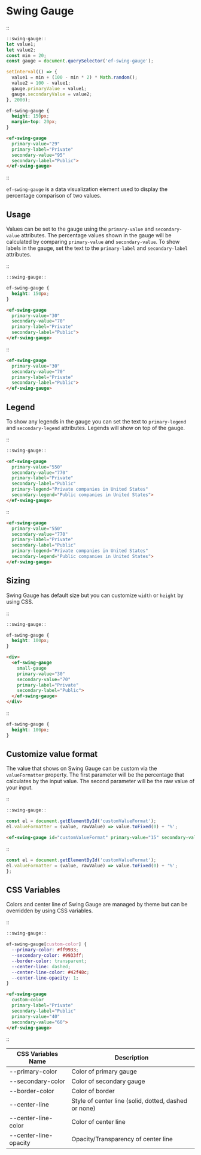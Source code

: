 <!--
type: page
title: Swing Gauge
location: ./elements/swing-gauge
layout: default
-->

# Swing Gauge
::
```javascript
::swing-gauge::
let value1;
let value2;
const min = 20;
const gauge = document.querySelector('ef-swing-gauge');

setInterval(() => {
  value1 = min + (100 - min * 2) * Math.random();
  value2 = 100 - value1;
  gauge.primaryValue = value1;
  gauge.secondaryValue = value2;
}, 2000);
```
```css
ef-swing-gauge {
  height: 150px;
  margin-top: 20px;
}
```
```html
<ef-swing-gauge
  primary-value="29"
  primary-label="Private"
  secondary-value="95"
  secondary-label="Public">
</ef-swing-gauge>
```
::

`ef-swing-gauge` is a data visualization element used to display the percentage comparison of two values.

## Usage
Values can be set to the gauge using the `primary-value` and `secondary-value` attributes. The percentage values shown in the gauge will be calculated by comparing `primary-value` and `secondary-value`. To show labels in the gauge, set the text to the  `primary-label` and `secondary-label` attributes.

::
```javascript
::swing-gauge::
```
```css
ef-swing-gauge {
  height: 150px;
}
```
```html
<ef-swing-gauge
  primary-value="30"
  secondary-value="70"
  primary-label="Private"
  secondary-label="Public">
</ef-swing-gauge>
```
::

```html
<ef-swing-gauge
  primary-value="30"
  secondary-value="70"
  primary-label="Private"
  secondary-label="Public">
</ef-swing-gauge>
```

## Legend
To show any legends in the gauge you can set the text to `primary-legend` and `secondary-legend` attributes. Legends will show on top of the gauge.

::
```javascript
::swing-gauge::
```
```html
<ef-swing-gauge
  primary-value="550"
  secondary-value="770"
  primary-label="Private"
  secondary-label="Public"
  primary-legend="Private companies in United States"
  secondary-legend="Public companies in United States">
</ef-swing-gauge>
```
::

```html
<ef-swing-gauge
  primary-value="550"
  secondary-value="770"
  primary-label="Private"
  secondary-label="Public"
  primary-legend="Private companies in United States"
  secondary-legend="Public companies in United States">
</ef-swing-gauge>
```

## Sizing
Swing Gauge has default size but you can customize `width` or `height` by using CSS.

::
```javascript
::swing-gauge::
```
```css
ef-swing-gauge {
  height: 100px;
}
```
```html
<div>
  <ef-swing-gauge
    small-gauge
    primary-value="30"
    secondary-value="70"
    primary-label="Private"
    secondary-label="Public">
  </ef-swing-gauge>
</div>
```
::

```css
ef-swing-gauge {
  height: 100px;
}
```

## Customize value format
The value that shows on Swing Gauge can be custom via the `valueFormatter` property. The first parameter will be the percentage that calculates by the input value. The second parameter will be the raw value of your input.

::
```javascript
::swing-gauge::

const el = document.getElementById('customValueFormat');
el.valueFormatter = (value, rawValue) => value.toFixed(0) + '%';
```
```html
<ef-swing-gauge id="customValueFormat" primary-value="15" secondary-value="69" primary-label="Private" secondary-label="Public"></ef-swing-gauge>
```
::

```javascript
const el = document.getElementById('customValueFormat');
el.valueFormatter = (value, rawValue) => value.toFixed(0) + '%';
};
```

## CSS Variables
Colors and center line of Swing Gauge are managed by theme but can be overridden by using CSS variables.

::
```javascript
::swing-gauge::
```
```css
ef-swing-gauge[custom-color] {
  --primary-color: #ff9933;
  --secondary-color: #9933ff;
  --border-color: transparent;
  --center-line: dashed;
  --center-line-color: #42f48c;
  --center-line-opacity: 1;
}
```
```html
<ef-swing-gauge
  custom-color
  primary-label="Private"
  secondary-label="Public"
  primary-value="40"
  secondary-value="60">
</ef-swing-gauge>
```
::

| CSS Variables Name    | Description                                          |
| --------------------- | ---------------------------------------------------- |
| --primary-color       | Color of primary gauge                               |
| --secondary-color     | Color of secondary gauge                             |
| --border-color        | Color of border                                      |
| --center-line         | Style of center line (solid, dotted, dashed or none) |
| --center-line-color   | Color of center line                                 |
| --center-line-opacity | Opacity/Transparency of center line                  |

